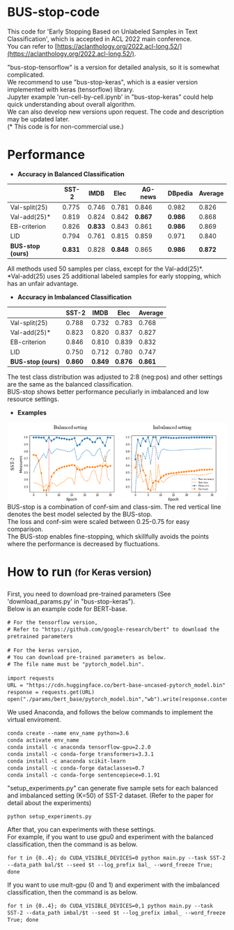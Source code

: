 # BUS-stop-code
This code for 'Early Stopping Based on Unlabeled Samples in Text Classification', which is accepted in ACL 2022 main conference.  
You can refer to [https://aclanthology.org/2022.acl-long.52/](https://aclanthology.org/2022.acl-long.52/).  

"bus-stop-tensorflow" is a version for detailed analysis, so it is somewhat complicated.  
We recommend to use "bus-stop-keras", which is a easier version implemented with keras (tensorflow) library.  
Jupyter example 'run-cell-by-cell.ipynb' in "bus-stop-keras" could help quick understanding about overall algorithm.  
We can also develop new versions upon request. The code and description may be updated later.  
(* This code is for non-commercial use.)

# Performance 
* **Accuracy in Balanced Classification**  

|                 | SST-2     | IMDB      | Elec      | AG-news   | DBpedia   | Average   |
|-----------------|-----------|-----------|-----------|-----------|-----------|-----------|
| Val-split(25)   | 0.775     | 0.746     | 0.781     | 0.846     | 0.982     | 0.826     |
| Val-add(25)*    | 0.819     | 0.824     | 0.842     | **0.867** | **0.986** | 0.868     |
| EB-criterion    | 0.826     | **0.833** | 0.843     | 0.861     | **0.986** | 0.869     |
| LID             | 0.794     | 0.761     | 0.815     | 0.859     | 0.971     | 0.840     |
| **BUS-stop (ours)** | **0.831** | 0.828     | **0.848** | 0.865     | **0.986** | **0.872** |

All methods used 50 samples per class, except for the Val-add(25)*.  
*Val-add(25) uses 25 additional labeled samples for early stopping, which has an unfair advantage.

* **Accuracy in Imbalanced Classification**  

|                 | SST-2     | IMDB      | Elec      | Average   |
|-----------------|-----------|-----------|-----------|-----------|
| Val-split(25)   | 0.788     | 0.732     | 0.783     | 0.768     |
| Val-add(25)*    | 0.823     | 0.820     | 0.837     | 0.827     |
| EB-criterion    | 0.846     | 0.810     | 0.839     | 0.832     |
| LID             | 0.750     | 0.712     | 0.780     | 0.747     |
| **BUS-stop (ours)** | **0.860** | **0.849** | **0.876** | **0.861** |

The test class distribution was adjusted to 2:8 (neg:pos) and other settings are the same as the balanced classification.  
BUS-stop shows better performance peculiarly in imbalanced and low resource settings.  

* **Examples**  

![fig5](https://github.com/DMCB-GIST/BUS-stop/blob/main/ppts/fig5.png)  
BUS-stop is a combination of conf-sim and class-sim. The red vertical line denotes the best model selected by the BUS-stop.  
The loss and conf-sim were scaled between 0.25-0.75 for easy comparison.  
The BUS-stop enables fine-stopping, which skillfully avoids the points where the performance is decreased by fluctuations.

# How to run <sub><sup>(for Keras version)</sup></sub>
First, you need to download pre-trained parameters (See 'download_params.py' in "bus-stop-keras").  
Below is an example code for BERT-base.  
````
# For the tensorflow version, 
# Refer to "https://github.com/google-research/bert" to download the pretrained parameters

# For the keras version,
# You can download pre-trained parameters as below.
# The file name must be "pytorch_model.bin".

import requests
URL = "https://cdn.huggingface.co/bert-base-uncased-pytorch_model.bin"
response = requests.get(URL)
open("./params/bert_base/pytorch_model.bin","wb").write(response.content)
````

We used Anaconda, and follows the below commands to implement the virtual enviroment.
````
conda create --name env_name python=3.6
conda activate env_name 
conda install -c anaconda tensorflow-gpu=2.2.0
conda install -c conda-forge transformers=3.3.1
conda install -c anaconda scikit-learn
conda install -c conda-forge dataclasses=0.7
conda install -c conda-forge sentencepiece=0.1.91
````

"setup_experiments.py" can generate five sample sets for each balanced and imbalanced setting (K=50) of SST-2 dataset. (Refer to the paper for detail about the experiments)  
````
python setup_experiments.py
````

After that, you can experiments with these settings.  
For example, if you want to use gpu0 and experiment with the balanced classification, then the command is as below. 
````
for t in {0..4}; do CUDA_VISIBLE_DEVICES=0 python main.py --task SST-2 --data_path bal/$t --seed $t --log_prefix bal_ --word_freeze True; done
````

If you want to use mult-gpu (0 and 1) and experiment with the imbalanced classification, then the command is as below.
````
for t in {0..4}; do CUDA_VISIBLE_DEVICES=0,1 python main.py --task SST-2 --data_path imbal/$t --seed $t --log_prefix imbal_ --word_freeze True; done
````
